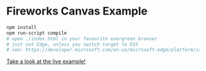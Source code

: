# Fireworks Canvas Example

```sh
npm install
npm run-script compile
# open ./index.html in your favourite evergreen browser
# just not Edge, unless you switch target to ES5
# see: https://developer.microsoft.com/en-us/microsoft-edge/platform/issues/6664966/
```

[Take a look at the live example!](https://tswaters.github.io/fireworks/)